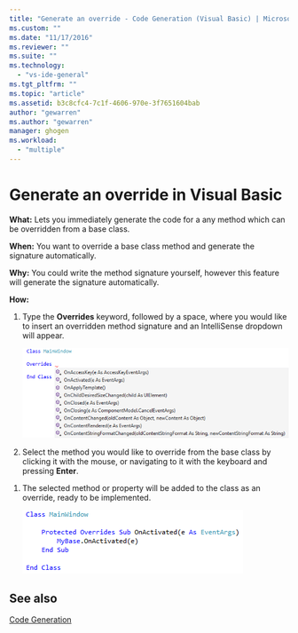 ```yaml
---
title: "Generate an override - Code Generation (Visual Basic) | Microsoft Docs"
ms.custom: ""
ms.date: "11/17/2016"
ms.reviewer: ""
ms.suite: ""
ms.technology: 
  - "vs-ide-general"
ms.tgt_pltfrm: ""
ms.topic: "article"
ms.assetid: b3c8cfc4-7c1f-4606-970e-3f7651604bab
author: "gewarren"
ms.author: "gewarren"
manager: ghogen
ms.workload: 
  - "multiple"
---
```


# Generate an override in Visual Basic
**What:** Lets you immediately generate the code for a any method which can be overridden from a base class. 

**When:** You want to override a base class method and generate the signature automatically.  

**Why:** You could write the method signature yourself, however this feature will generate the signature automatically. 

**How:**

1. Type the **Overrides** keyword, followed by a space, where you would like to insert an overridden method signature and an IntelliSense dropdown will appear.

   ![Override IntelliSense](media/override-intellisense-vb.png)

1. Select the method you would like to override from the base class by clicking it with the mouse, or navigating to it with the keyboard and pressing **Enter**.

<!--
   >[!TIP]
   >* Use the Property icon ![Property icon](media/override-property-vb.png) to show or hide  Properties in the list.
   >* Use the Method icon ![Property icon](media/override-method-vb.png) to show or hide Methods in the list.
-->

1. The selected method or property will be added to the class as an override, ready to be implemented.

   ![Override result](media/override-result-vb.png)

## See also

[Code Generation](../code-generation-in-visual-studio.md) 